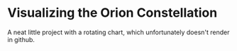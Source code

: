 # Visualizing the Orion Constellation
A neat little project with a rotating chart, which unfortunately doesn't render in github.
